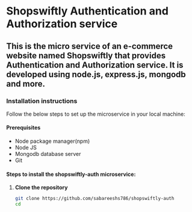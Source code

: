 # Shopswiftly Authentication and Authorization service
## This is the micro service of an e-commerce website named Shopswiftly that provides Authentication and Authorization service. It is developed using node.js, express.js, mongodb and more.

### Installation instructions

Follow the below steps to set up the microservice in your local machine:

#### Prerequisites
- Node package manager(npm)
- Node JS
- Mongodb database server
- Git

#### Steps to install the shopswiftly-auth microservice:

1. **Clone the repository**
    ```bash
   git clone https://github.com/sabareeshs786/shopswiftly-auth
   cd 

